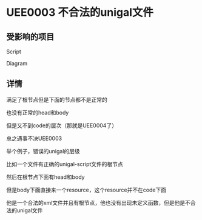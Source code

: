 # UEE0003 不合法的unigal文件

## 受影响的项目

Script

Diagram

## 详情

满足了根节点但是下面的节点都不是正常的

也没有正常的head和body

但是又不到code的层次（那就是UEE0004了）

总之遇事不决UEE0003



举个例子，错误的unigal的层级

比如一个文件有正确的unigal-script文件的根节点

然后在根节点下面有head和body

但是body下面直接来一个resource，这个resource并不在code下面

他是一个合法的xml文件并且有根节点，他也没有出现未定义函数，但是他是不合法的unigal文件